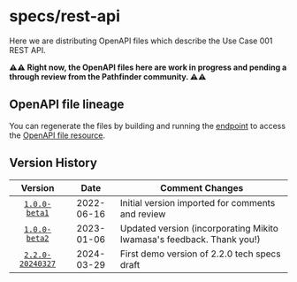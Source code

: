 # specs/rest-api

Here we are distributing OpenAPI files which describe the Use Case 001 REST API.   

**⚠️⚠️ Right now, the OpenAPI files here are work in progress and pending a through review from the Pathfinder community. ⚠️⚠️**

## OpenAPI file lineage

You can regenerate the files by building and running the [endpoint](../../endpoint) to access the [OpenAPI file resource](../../endpoint/README.md#endpoints).

## Version History

|                  Version                  |    Date    | Comment Changes                                  |
| :---------------------------------------: | :--------: | ------------------------------------------------ |
| [`1.0.0-beta1`](openapi-1.0.0-beta1.json) | 2022-06-16 | Initial version imported for comments and review |
| [`1.0.0-beta2`](openapi-1.0.0-beta2.json) | 2023-01-06 | Updated version (incorporating Mikito Iwamasa's feedback. Thank you!) |
| [`2.2.0-20240327`](openapi-2.2.0-wip1.json) | 2024-03-29 | First demo version of 2.2.0 tech specs draft |